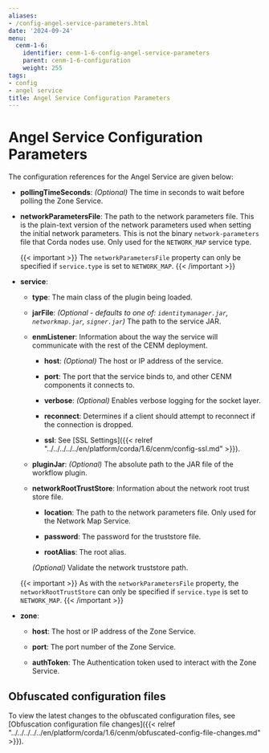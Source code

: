 ```yaml
---
aliases:
- /config-angel-service-parameters.html
date: '2024-09-24'
menu:
  cenm-1-6:
    identifier: cenm-1-6-config-angel-service-parameters
    parent: cenm-1-6-configuration
    weight: 255
tags:
- config
- angel service
title: Angel Service Configuration Parameters
---
```


# Angel Service Configuration Parameters

The configuration references for the Angel Service are given below:

* **pollingTimeSeconds**:
*(Optional)* The time in seconds to wait before polling the Zone Service.

* **networkParametersFile**:
The path to the network parameters file. This is the plain-text version of the network parameters used when setting the initial network parameters. This is not the binary `network-parameters` file that Corda nodes use. Only used for the `NETWORK_MAP` service type.

  {{< important >}}
  The `networkParametersFile` property can only be specified if `service.type` is set to `NETWORK_MAP`.
  {{< /important >}}

* **service**:

  * **type**:
  The main class of the plugin being loaded.

  * **jarFile**:
  *(Optional - defaults to one of: `identitymanager.jar`, `networkmap.jar`, `signer.jar`)* The path to the service JAR.

  * **enmListener**:
  Information about the way the service will communicate with the rest of the CENM deployment.

    * **host**:
    *(Optional)* The host or IP address of the service.

    * **port**:
    The port that the service binds to, and other CENM components it connects to.

    * **verbose**:
    *(Optional)* Enables verbose logging for the socket layer.

    * **reconnect**:
    Determines if a client should attempt to reconnect if the connection is dropped.

    * **ssl**:
    See [SSL Settings]({{< relref "../../../../../en/platform/corda/1.6/cenm/config-ssl.md" >}}).

  * **pluginJar**:
  *(Optional)* The absolute path to the JAR file of the workflow plugin.

  * **networkRootTrustStore**:
  Information about the network root trust store file.

    * **location**:
    The path to the network parameters file. Only used for the Network Map Service.

    * **password**:
    The password for the truststore file.

    * **rootAlias**:
    The root alias.

    *(Optional)* Validate the network truststore path.

  {{< important >}}
  As with the `networkParametersFile` property, the `networkRootTrustStore` can only be specified if `service.type` is set to `NETWORK_MAP`.
  {{< /important >}}

* **zone**:

  * **host**:
  The host or IP address of the Zone Service.

  * **port**:
  The port number of the Zone Service.

  * **authToken**:
  The Authentication token used to interact with the Zone Service.

## Obfuscated configuration files

To view the latest changes to the obfuscated configuration files,
see [Obfuscation configuration file changes]({{< relref "../../../../../en/platform/corda/1.6/cenm/obfuscated-config-file-changes.md" >}}).
